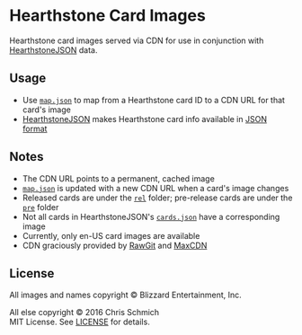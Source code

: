 # Hearthstone Card Images

Hearthstone card images served via CDN for use in conjunction with [HearthstoneJSON](https://hearthstonejson.com/) data.

## Usage

- Use [`map.json`](map.json) to map from a Hearthstone card ID to a CDN URL for that card's image
- [HearthstoneJSON](https://hearthstonejson.com/) makes Hearthstone card info available in [JSON format](https://api.hearthstonejson.com/v1/latest/enUS/cards.json)

## Notes

- The CDN URL points to a permanent, cached image
- [`map.json`](map.json) is updated with a new CDN URL when a card's image changes
- Released cards are under the [`rel`](rel) folder; pre-release cards are under the [`pre`](pre) folder
- Not all cards in HearthstoneJSON's [`cards.json`](https://api.hearthstonejson.com/v1/latest/enUS/cards.json) have a corresponding image
- Currently, only en-US card images are available
- CDN graciously provided by [RawGit](http://rawgit.com/) and [MaxCDN](http://www.maxcdn.com/)

## License

All images and names copyright © Blizzard Entertainment, Inc.

All else copyright © 2016 Chris Schmich  
MIT License. See [LICENSE](LICENSE) for details.
